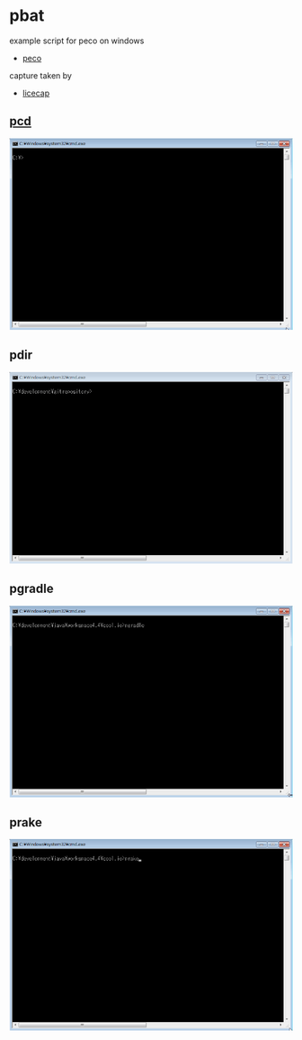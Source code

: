 pbat
====

example script for peco on windows

* [peco](https://github.com/peco/peco)

capture taken by

* [licecap](http://www.cockos.com/licecap/)

## [pcd](https://github.com/mattn/pcd)

![pcd](captures/pcd.gif)

## pdir

![pdir](captures/pdir.gif)

## pgradle

![pgradle](captures/pgradle.gif)

## prake

![prake](captures/prake.gif)

